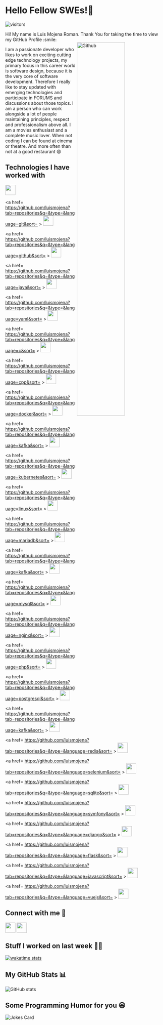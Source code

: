 <h1> Hello Fellow SWEs!👋 </h1>
<p align='center'>

![visitors](https://visitor-badge.glitch.me/badge?page_id=luismojena)

</p>
<div size='20px'> Hi! My name is Luis Mojena Roman. Thank You for taking the time to view my GitHub Profile :smile: 
</div>

<img width="55%" align="right" alt="Github" src="https://raw.githubusercontent.com/onimur/.github/master/.resources/git-header.svg" />

I am a passionate developer who likes to work on exciting cutting edge technology projects, my primary focus in this career world is software design, because it is the very core of software development. Therefore I really like to stay updated with emerging technologies and participate in FORUMS and discussions about those topics. I am a person who can work alongside a lot of people maintaining principles, respect and professionalism above all. I am a movies enthusiast and a complete music lover. When not coding I can be found at cinema or theatre. And more often than not at a good restaurant :smile:


<h2> Technologies I have worked with </h2>
<a href= https://github.com/luismojena?tab=repositories&q=&type=&language=python&sort= >
    <img width ='32px' src ='https://raw.githubusercontent.com/rahulbanerjee26/githubAboutMeGenerator/main/icons/python.svg'>
</a>

<a href= https://github.com/luismojena?tab=repositories&q=&type=&language=git&sort= >
    <img width ='32px' src ='https://raw.githubusercontent.com/rahulbanerjee26/githubAboutMeGenerator/main/icons/git.svg'>
</a>

<a href= https://github.com/luismojena?tab=repositories&q=&type=&language=github&sort= >
    <img width ='32px' src ='https://raw.githubusercontent.com/rahulbanerjee26/githubAboutMeGenerator/main/icons/github.svg'>
</a>

<a href= https://github.com/luismojena?tab=repositories&q=&type=&language=java&sort= >
    <img width ='32px' src ='https://raw.githubusercontent.com/rahulbanerjee26/githubAboutMeGenerator/main/icons/java.svg'>
</a>

<a href= https://github.com/luismojena?tab=repositories&q=&type=&language=yaml&sort= >
    <img width ='32px' src ='https://raw.githubusercontent.com/rahulbanerjee26/githubAboutMeGenerator/main/icons/aws.svg'>
</a>

<a href= https://github.com/luismojena?tab=repositories&q=&type=&language=c&sort= >
    <img width ='32px' src ='https://raw.githubusercontent.com/rahulbanerjee26/githubAboutMeGenerator/main/icons/c.svg'>
</a>

<a href= https://github.com/luismojena?tab=repositories&q=&type=&language=cpp&sort= >
    <img width ='32px' src ='https://raw.githubusercontent.com/rahulbanerjee26/githubAboutMeGenerator/main/icons/cpp.svg'>
</a>

<a href= https://github.com/luismojena?tab=repositories&q=&type=&language=docker&sort= >
    <img width ='32px' src ='https://raw.githubusercontent.com/rahulbanerjee26/githubAboutMeGenerator/main/icons/docker.svg'>
</a>

<a href= https://github.com/luismojena?tab=repositories&q=&type=&language=kafka&sort= >
    <img width ='32px' src ='https://raw.githubusercontent.com/rahulbanerjee26/githubAboutMeGenerator/main/icons/kafka.svg'>
</a>

<a href= https://github.com/luismojena?tab=repositories&q=&type=&language=kubernetes&sort= >
    <img width ='32px' src ='https://raw.githubusercontent.com/rahulbanerjee26/githubAboutMeGenerator/main/icons/kubernetes.svg'>
</a>

<a href= https://github.com/luismojena?tab=repositories&q=&type=&language=linux&sort= >
    <img width ='32px' src ='https://raw.githubusercontent.com/rahulbanerjee26/githubAboutMeGenerator/main/icons/linux.svg'>
</a>

<a href= https://github.com/luismojena?tab=repositories&q=&type=&language=mariadb&sort= >
    <img width ='32px' src ='https://raw.githubusercontent.com/rahulbanerjee26/githubAboutMeGenerator/main/icons/mariadb.svg'>
</a>

<a href= https://github.com/luismojena?tab=repositories&q=&type=&language=kafka&sort= >
    <img width ='32px' src ='https://raw.githubusercontent.com/rahulbanerjee26/githubAboutMeGenerator/main/icons/kafka.svg'>
</a>

<a href= https://github.com/luismojena?tab=repositories&q=&type=&language=mysql&sort= >
    <img width ='32px' src ='https://raw.githubusercontent.com/rahulbanerjee26/githubAboutMeGenerator/main/icons/mysql.svg'>
</a>

<a href= https://github.com/luismojena?tab=repositories&q=&type=&language=nginx&sort= >
    <img width ='32px' src ='https://raw.githubusercontent.com/rahulbanerjee26/githubAboutMeGenerator/main/icons/nginx.svg'>
</a>

<a href= https://github.com/luismojena?tab=repositories&q=&type=&language=php&sort= >
    <img width ='32px' src ='https://raw.githubusercontent.com/rahulbanerjee26/githubAboutMeGenerator/main/icons/php.svg'>
</a>

<a href= https://github.com/luismojena?tab=repositories&q=&type=&language=postgresql&sort= >
    <img width ='32px' src ='https://raw.githubusercontent.com/rahulbanerjee26/githubAboutMeGenerator/main/icons/postgresql.svg'>
</a>

<a href= https://github.com/luismojena?tab=repositories&q=&type=&language=kafka&sort= >
    <img width ='32px' src ='https://raw.githubusercontent.com/rahulbanerjee26/githubAboutMeGenerator/main/icons/kafka.svg'>
</a>

<a href= https://github.com/luismojena?tab=repositories&q=&type=&language=redis&sort= >
    <img width ='32px' src ='https://raw.githubusercontent.com/rahulbanerjee26/githubAboutMeGenerator/main/icons/redis.svg'>
</a>

<a href= https://github.com/luismojena?tab=repositories&q=&type=&language=selenium&sort= >
    <img width ='32px' src ='https://raw.githubusercontent.com/rahulbanerjee26/githubAboutMeGenerator/main/icons/selenium.svg'>
</a>

<a href= https://github.com/luismojena?tab=repositories&q=&type=&language=sqlite&sort= >
    <img width ='32px' src ='https://raw.githubusercontent.com/rahulbanerjee26/githubAboutMeGenerator/main/icons/sqlite.svg'>
</a>

<a href= https://github.com/luismojena?tab=repositories&q=&type=&language=symfony&sort= >
    <img width ='32px' src ='https://raw.githubusercontent.com/rahulbanerjee26/githubAboutMeGenerator/main/icons/symfony.svg'>
</a>

<a href= https://github.com/luismojena?tab=repositories&q=&type=&language=django&sort= >
    <img width ='32px' src ='https://raw.githubusercontent.com/rahulbanerjee26/githubAboutMeGenerator/main/icons/django.svg'>
</a>

<a href= https://github.com/luismojena?tab=repositories&q=&type=&language=flask&sort= >
    <img width ='32px' src ='https://raw.githubusercontent.com/rahulbanerjee26/githubAboutMeGenerator/main/icons/flask.svg'>
</a>

<a href= https://github.com/luismojena?tab=repositories&q=&type=&language=javascript&sort= >
    <img width ='32px' src ='https://raw.githubusercontent.com/rahulbanerjee26/githubAboutMeGenerator/main/icons/javascript.svg'>
</a>

<a href= https://github.com/luismojena?tab=repositories&q=&type=&language=vuejs&sort= >
    <img width ='32px' src ='https://raw.githubusercontent.com/rahulbanerjee26/githubAboutMeGenerator/main/icons/vuejs.svg'>
</a>

<h2> Connect with me 🤝 </h2>
<a href = 'https://www.linkedin.com/in/luismojenaroman'> <img width = '32px' align= 'center' src="https://raw.githubusercontent.com/rahulbanerjee26/githubAboutMeGenerator/main/icons/linked-in-alt.svg"/></a> 
<a href = 'https://www.github.com/luismojena'> <img width = '32px' align= 'center' src="https://raw.githubusercontent.com/rahulbanerjee26/githubAboutMeGenerator/main/icons/github.svg"/></a> 


<h2> Stuff I worked on last week 👨‍💻 </h2>

[![wakatime stats](https://github-readme-stats.vercel.app/api/wakatime?username=luismojena&theme=synthwave)](https://github.com/anuraghazra/github-readme-stats)


<h2> My GitHub Stats 📊 </h2>

![GitHub stats](https://github-readme-stats.vercel.app/api?username=luismojena&show_icons=true&theme=synthwave&count_private=true)


<h2> Some Programming Humor for you 😆 </h2>

![Jokes Card](https://readme-jokes.vercel.app/api?theme=synthwave)
